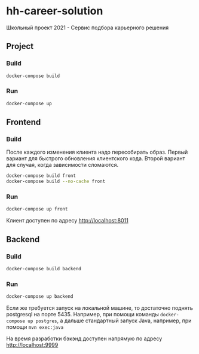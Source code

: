 # hh-career-solution
Школьный проект 2021 - Сервис подбора карьерного решения

## Project
### Build
```bash
docker-compose build
```

### Run
```bash
docker-compose up
```

## Frontend

### Build
После каждого изменения клиента надо пересобирать образ. Первый вариант для быстрого обновления клиентского кода. Второй вариант для случая, когда зависимости сломаются.

```bash
docker-compose build front
docker-compose build --no-cache front
```

### Run
```bash
docker-compose up front
```

Клиент доступен по адресу [http://localhost:8011](http://localhost:8011)

## Backend

### Build
```bash
docker-compose build backend
```

### Run
```bash
docker-compose up backend
```

Если же требуется запуск на локальной машине, то достаточно поднять postgresql на порте 5435. Например, при помощи команды `docker-compose up postgres`, а дальше стандартный запуск Java, например, при помощи `mvn exec:java`

На время разработки бэкэнд доступен напрямую по адресу [http://localhost:9999](http://localhost:9999)
